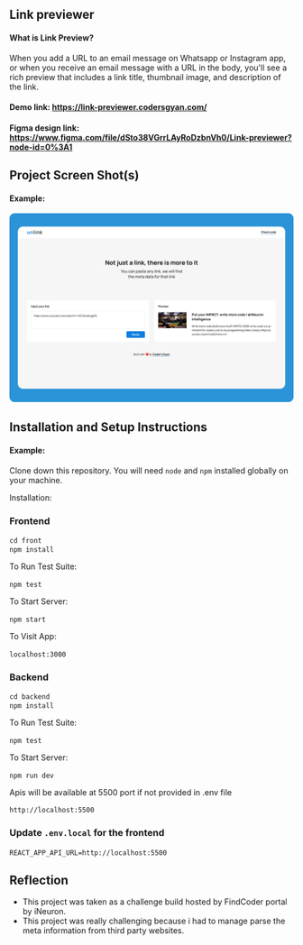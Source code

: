 ## Link previewer

#### What is Link Preview?

When you add a URL to an email message on Whatsapp or Instagram app, or when you receive an email message with a URL in the body, you'll see a rich preview that includes a link title, thumbnail image, and description of the link.

#### Demo link: https://link-previewer.codersgyan.com/

#### Figma design link: https://www.figma.com/file/dSto38VGrrLAyRoDzbnVh0/Link-previewer?node-id=0%3A1

## Project Screen Shot(s)

#### Example:   
![Link previewer mockup](https://github.com/codersgyan/link-previewer-nodejs/blob/main/Mockup.png)

## Installation and Setup Instructions

#### Example:  

Clone down this repository. You will need `node` and `npm` installed globally on your machine.  

Installation:

### Frontend

```
cd front
npm install
```  

To Run Test Suite:  

`npm test`  

To Start Server:

`npm start`  

To Visit App:

`localhost:3000`  


### Backend

```
cd backend
npm install
```  

To Run Test Suite:  

`npm test`  

To Start Server:

`npm run dev`  

Apis will be available at 5500 port if not provided in .env file


```
http://localhost:5500
```

### Update `.env.local` for the frontend
```
REACT_APP_API_URL=http://localhost:5500

```

## Reflection

  - This project was taken as a challenge build hosted by FindCoder portal by iNeuron.
  - This project was really challenging because i had to manage parse the meta information from third party websites.

